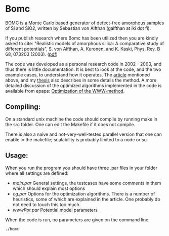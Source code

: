 Bomc
====

BOMC is a Monte Carlo based generator of defect-free amorphous samples
of Si and SiO2, written by Sebastian von Alfthan (galfthan at iki dot fi).


If you publish research where Bomc has been utilized then you are
kindly asked to cite: "Realistic models of amorphous silica: A
comparative study of different potentials", S. von Alfthan,
A. Kuronen, and K. Kaski, Phys. Rev. B 68, 073203
(2003). ([pdf](http://lib.tkk.fi/Diss/2006/isbn9512285401/article2.pdf))



The code was developed as a personal research code in 2002 - 2003, and
thus there is little documentation. It is best to look at the code,
and the two example cases, to understand how it operates. The
[article](http://lib.tkk.fi/Diss/2006/isbn9512285401/article2.pdf)
mentioned above, and my
[thesis](http://lib.tkk.fi/Diss/2006/isbn9512285401/isbn9512285401.pdf)
also describes in some details the method. A more detailed discussion
of the optimized algorithms implemented in the code is available from
epaps: [Optimization of the
WWW-method](ftp://ftp.aip.org/epaps/phys_rev_b/E-PRBMDO-68-090327/epaps.pdf).


## Compiling:

On a standard unix machine the code should compile by running make in
the src folder. One can edit the Makefile if it does not
compile. 

There is also a naive and not-very-well-tested parallel version that
one can enable in the makefile; scalability is probably limited to a
node or so.


## Usage:

When you run the program you should have three .par files in your
folder where all settings are defined:

* *main.par* General settings, the testcases have some comments in
them which should explain most options 
* *cg.par* Options for the optimization algorithms. There is a number of heuristics, some of
which are explained in the article. One probably do not need to touch
this too much. 
* *wwwPot.par* Potential model parameters

When the code is run, no parameters are given on the command line:

`./bomc`

